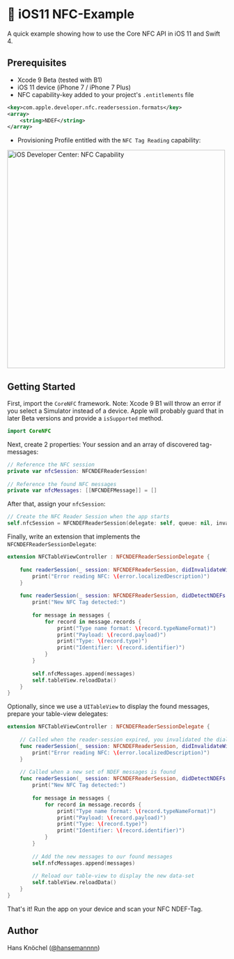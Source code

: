 # 📱 iOS11 NFC-Example
A quick example showing how to use the Core NFC API in iOS 11 and Swift 4.

## Prerequisites
* Xcode 9 Beta (tested with B1)
* iOS 11 device (iPhone 7 / iPhone 7 Plus)
* NFC capability-key added to your project's `.entitlements` file
```xml
<key>com.apple.developer.nfc.readersession.formats</key>
<array>
    <string>NDEF</string>
</array>
```
* Provisioning Profile entitled with the `NFC Tag Reading` capability:
<img src="https://abload.de/img/bildschirmfoto2017-06kguc2.png" width="500" alt="iOS Developer Center: NFC Capability" />

## Getting Started
First, import the `CoreNFC` framework. Note: Xcode 9 B1 will throw an error if you select a Simulator instead of
a device. Apple will probably guard that in later Beta versions and provide a `isSupported` method.
```swift
import CoreNFC
```
Next, create 2 properties: Your session and an array of discovered tag-messages:
```swift
// Reference the NFC session
private var nfcSession: NFCNDEFReaderSession!
    
// Reference the found NFC messages
private var nfcMessages: [[NFCNDEFMessage]] = []
```
After that, assign your `nfcSession`:
```swift
// Create the NFC Reader Session when the app starts
self.nfcSession = NFCNDEFReaderSession(delegate: self, queue: nil, invalidateAfterFirstRead: false)
```
Finally, write an extension that implements the `NFCNDEFReaderSessionDelegate`:
```swift
extension NFCTableViewController : NFCNDEFReaderSessionDelegate {
    
    func readerSession(_ session: NFCNDEFReaderSession, didInvalidateWithError error: Error) {
        print("Error reading NFC: \(error.localizedDescription)")
    }
    
    func readerSession(_ session: NFCNDEFReaderSession, didDetectNDEFs messages: [NFCNDEFMessage]) {
        print("New NFC Tag detected:")
        
        for message in messages {
            for record in message.records {
                print("Type name format: \(record.typeNameFormat)")
                print("Payload: \(record.payload)")
                print("Type: \(record.type)")
                print("Identifier: \(record.identifier)")
            }
        }
        
        self.nfcMessages.append(messages)
        self.tableView.reloadData()
    }
}
```
Optionally, since we use a `UITableView` to display the found messages, prepare your table-view delegates:
```swift
extension NFCTableViewController : NFCNDEFReaderSessionDelegate {
    
    // Called when the reader-session expired, you invalidated the dialog or accessed an invalidated session
    func readerSession(_ session: NFCNDEFReaderSession, didInvalidateWithError error: Error) {
        print("Error reading NFC: \(error.localizedDescription)")
    }
    
    // Called when a new set of NDEF messages is found
    func readerSession(_ session: NFCNDEFReaderSession, didDetectNDEFs messages: [NFCNDEFMessage]) {
        print("New NFC Tag detected:")
        
        for message in messages {
            for record in message.records {
                print("Type name format: \(record.typeNameFormat)")
                print("Payload: \(record.payload)")
                print("Type: \(record.type)")
                print("Identifier: \(record.identifier)")
            }
        }
        
        // Add the new messages to our found messages
        self.nfcMessages.append(messages)
        
        // Reload our table-view to display the new data-set
        self.tableView.reloadData()
    }
}
```
That's it! Run the app on your device and scan your NFC NDEF-Tag.

## Author
Hans Knöchel ([@hansemannnn](https://twitter.com/hansemannnn))
